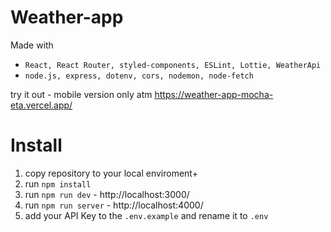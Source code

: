 # Weather-app

Made with

- `React, React Router, styled-components, ESLint, Lottie, WeatherApi`
- `node.js, express, dotenv, cors, nodemon, node-fetch`

try it out - mobile version only atm
https://weather-app-mocha-eta.vercel.app/

# Install

1. copy repository to your local enviroment+
2. run `npm install`
3. run `npm run dev` - http://localhost:3000/
4. run `npm run server` - http://localhost:4000/
5. add your API Key to the `.env.example` and rename it to `.env`
